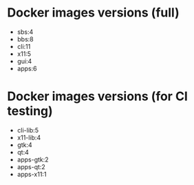 # Docker images versions (full)

* sbs:4
* bbs:8
* cli:11
* x11:5
* gui:4
* apps:6

# Docker images versions (for CI testing)

* cli-lib:5
* x11-lib:4
* gtk:4
* qt:4
* apps-gtk:2
* apps-qt:2
* apps-x11:1
